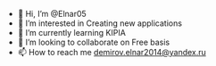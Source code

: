 - 👋 Hi, I’m @Elnar05
- 👀 I’m interested in Creating new applications
- 🌱 I’m currently learning KIPIA
- 💞️ I’m looking to collaborate on Free basis
- 📫 How to reach me demirov.elnar2014@yandex.ru

<!---
Elnar05/Elnar05 is a ✨ special ✨ repository because its `README.md` (this file) appears on your GitHub profile.
You can click the Preview link to take a look at your changes.
--->

